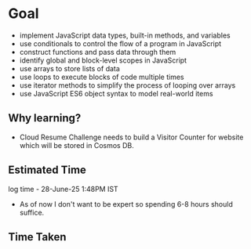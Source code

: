 # Goal
- implement JavaScript data types, built-in methods, and variables
- use conditionals to control the flow of a program in JavaScript
- construct functions and pass data through them
- identify global and block-level scopes in JavaScript
- use arrays to store lists of data
- use loops to execute blocks of code multiple times
- use iterator methods to simplify the process of looping over arrays
- use JavaScript ES6 object syntax to model real-world items

## Why learning?
- Cloud Resume Challenge needs to build a Visitor Counter for website which will be stored in Cosmos DB.

## Estimated Time
log time - 28-June-25 1:48PM IST
- As of now I don't want to be expert so spending 6-8 hours should suffice.

## Time Taken
